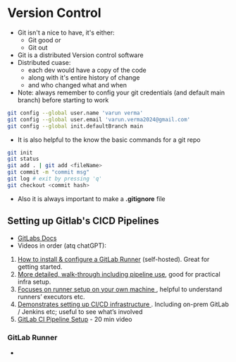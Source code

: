 # Version Control

- Git isn't a nice to have, it's either:
    - Git good or
    - Git out
- Git is a distributed Version control software
- Distributed cuase:
    - each dev would have a copy of the code
    - along with it's entire history of change
    - and who changed what and when
- Note: always remember to config your git credentials (and default main branch) before starting to work
```bash
git config --global user.name 'varun verma'
git config --global user.email 'varun.verma2024@gmail.com'
git config --global init.defaultBranch main
```
- It is also helpful to the know the basic commands for a git repo
```bash
git init
git status
git add . | git add <fileName>
git commit -m "commit msg"
git log # exit by pressing 'q'
git checkout <commit hash>
```
- Also it is always important to make a **.gitignore** file

## Setting up Gitlab's CICD Pipelines
- [GitLabs Docs](https://docs.gitlab.com/runner/install/?utm_source=chatgpt.com)
- Videos in order (atq chatGPT):

1. [How to install & configure a GitLab Runner](https://www.youtube.com/watch?v=3uh1Zh6Kc_g) (self-hosted). Great for getting started.
2. [More detailed, walk-through including pipeline use](https://www.youtube.com/watch?v=HqaXHsSHMjk), good for practical infra setup.
3. [Focuses on runner setup on your own machine
](https://www.youtube.com/watch?v=G8ZONHOTAQk), helpful to understand runners’ executors etc.
4. [Demonstrates setting up CI/CD infrastructure
](https://www.youtube.com/watch?v=aXJ4hnCJc1U). Including on-prem GitLab / Jenkins etc; useful to see what’s involved
5. [GitLab CI Pipeline Setup](https://www.youtube.com/watch?v=z7nLsJvEyMY) - 20 min video

### GitLab Runner

-
